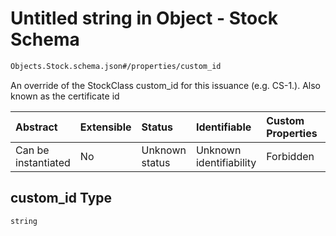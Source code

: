 # Untitled string in Object - Stock Schema

```txt
Objects.Stock.schema.json#/properties/custom_id
```

An override of the StockClass custom_id for this issuance (e.g. CS-1.). Also known as the certificate id

| Abstract            | Extensible | Status         | Identifiable            | Custom Properties | Additional Properties | Access Restrictions | Defined In                                                                |
| :------------------ | :--------- | :------------- | :---------------------- | :---------------- | :-------------------- | :------------------ | :------------------------------------------------------------------------ |
| Can be instantiated | No         | Unknown status | Unknown identifiability | Forbidden         | Allowed               | none                | [Stock.schema.json*](../objects/Stock.schema.json "open original schema") |

## custom_id Type

`string`
